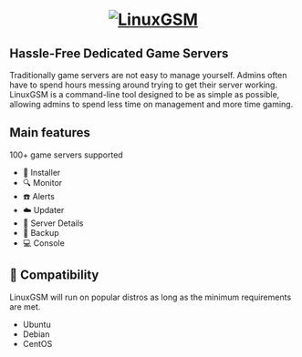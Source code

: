 <h1 align="center">
  <br>
  <a href="https://linuxgsm.com"><img src="https://i.imgur.com/Eoh1jsi.jpg" alt="LinuxGSM"></a>
  </h1>


## Hassle-Free Dedicated Game Servers

Traditionally game servers are not easy to manage yourself. Admins often have to spend hours messing around trying to get their server working. LinuxGSM is a command-line tool designed to be as simple as possible, allowing admins to spend less time on management and more time gaming.

## Main features

100+ game servers supported

* :truck: Installer
* :mag: Monitor
* :phone: Alerts
* :cloud: Updater
* :blue_book: Server Details
* :floppy_disk: Backup
* :computer: Console

## :penguin: Compatibility

LinuxGSM will run on popular distros as long as the minimum requirements are met.

* Ubuntu
* Debian
* CentOS